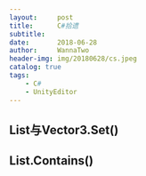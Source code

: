 ```yaml
---
layout:     post
title:      C#拾遗
subtitle:   
date:       2018-06-28
author:     WannaTwo
header-img: img/20180628/cs.jpeg
catalog: true
tags:
    - C#
    - UnityEditor
---
```


## List与Vector3.Set()

## List<Vector3>.Contains()